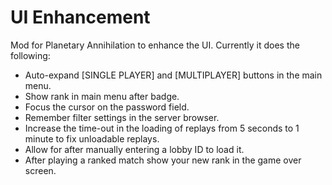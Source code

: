 UI Enhancement
======

Mod for Planetary Annihilation to enhance the UI. Currently it does the following:
  * Auto-expand [SINGLE PLAYER] and [MULTIPLAYER] buttons in the main menu.
  * Show rank in main menu after badge.
  * Focus the cursor on the password field.
  * Remember filter settings in the server browser.
  * Increase the time-out in the loading of replays from 5 seconds to 1 minute to fix unloadable replays.
  * Allow for <Enter> after manually entering a lobby ID to load it.
  * After playing a ranked match show your new rank in the game over screen.
